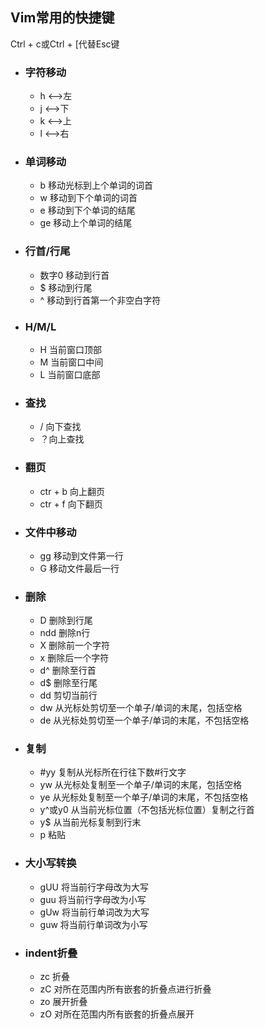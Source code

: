 ## Vim常用的快捷键

Ctrl + c或Ctrl + [代替Esc键

* ### 字符移动

  * h &lt;--&gt;左
  * j &lt;--&gt;下
  * k &lt;--&gt;上
  * l &lt;--&gt;右
* ### 单词移动

  * b 移动光标到上个单词的词首
  * w 移动到下个单词的词首
  * e 移动到下个单词的结尾
  * ge 移动上个单词的结尾
* ### 行首/行尾

  * 数字0 移动到行首
  * $ 移动到行尾
  * ^ 移动到行首第一个非空白字符
* ### H/M/L

  * H 当前窗口顶部
  * M 当前窗口中间
  * L 当前窗口底部
* ### 查找

  * / 向下查找
  * ？向上查找
* ### 翻页

  * ctr + b 向上翻页
  * ctr + f 向下翻页
* ### 文件中移动

  * gg 移动到文件第一行
  * G 移动文件最后一行
* ### 删除

  * D 删除到行尾
  * ndd 删除n行
  * X 删除前一个字符
  * x 删除后一个字符
  * d^ 删除至行首
  * d$ 删除至行尾
  * dd 剪切当前行
  * dw 从光标处剪切至一个单子/单词的末尾，包括空格
  * de 从光标处剪切至一个单子/单词的末尾，不包括空格

* ### 复制

  * \#yy 复制从光标所在行往下数\#行文字
  * yw 从光标处复制至一个单子/单词的末尾，包括空格
  * ye 从光标处复制至一个单子/单词的末尾，不包括空格
  * y^或y0 从当前光标位置（不包括光标位置）复制之行首
  * y$ 从当前光标复制到行末
  * p 粘贴
* ### 大小写转换

  * gUU 将当前行字母改为大写
  * guu 将当前行字母改为小写
  * gUw 将当前行单词改为大写
  * guw 将当前行单词改为小写
  
* ### indent折叠
  * zc 折叠
  * zC 对所在范围内所有嵌套的折叠点进行折叠
  * zo 展开折叠
  * zO 对所在范围内所有嵌套的折叠点展开
  



